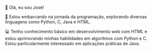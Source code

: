 👋 Olá, eu sou José!

🌱 Estou embarcando na jornada da programação, explorando diversas linguagens como Python, C, Java e HTML.

💻 Tenho conhecimento básico em desenvolvimento web com HTML e estou aprimorando minhas habilidades em algoritmos com Python e C. Estou particularmente interessado em aplicações práticas de Java.


